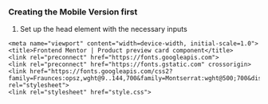 ### Creating the Mobile Version first

1. Set up the head element with the necessary inputs
  ```<meta charset="UTF-8">
  <meta name="viewport" content="width=device-width, initial-scale=1.0">
  <title>Frontend Mentor | Product preview card component</title>
  <link rel="preconnect" href="https://fonts.googleapis.com">
  <link rel="preconnect" href="https://fonts.gstatic.com" crossorigin>
  <link href="https://fonts.googleapis.com/css2?family=Fraunces:opsz,wght@9..144,700&family=Montserrat:wght@500;700&display=swap" rel="stylesheet">
  <link rel="stylesheet" href="style.css">
  ```